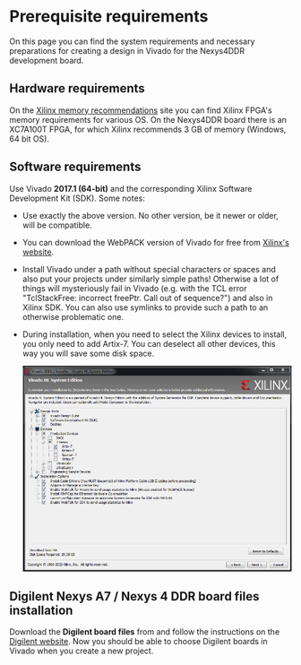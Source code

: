 # Prerequisite requirements



On this page you can find the system requirements and necessary preparations for creating a design in Vivado for the Nexys4DDR development board.


## Hardware requirements

On the [Xilinx memory recommendations](http://www.xilinx.com/design-tools/vivado/memory.htm) site you can find Xilinx FPGA's memory requirements for various OS. On the Nexys4DDR board there is an XC7A100T FPGA, for which Xilinx recommends 3 GB of memory (Windows, 64 bit OS).


## Software requirements

Use Vivado **2017.1 (64-bit)** and the corresponding Xilinx Software Development Kit (SDK). Some notes:

- Use exactly the above version. No other version, be it newer or older, will be compatible.
- You can download the WebPACK version of Vivado for free from [Xilinx's website](https://www.xilinx.com/support/download.html).
- Install Vivado under a path without special characters or spaces and also put your projects under similarly simple paths! Otherwise a lot of things will mysteriously fail in Vivado (e.g. with the TCL error "TclStackFree: incorrect freePtr. Call out of sequence?") and also in Xilinx SDK. You can also use symlinks to provide such a path to an otherwise problematic one.
- During installation, when you need to select the Xilinx devices to install, you only need to add Artix-7. You can deselect all other devices, this way you will save some disk space.

	![Vivado installation items](Images/VivadoInstallationItems.png)


## Digilent Nexys A7 / Nexys 4 DDR board files installation

Download the **Digilent board files** from and follow the instructions on the [Digilent website](https://reference.digilentinc.com/vivado/installing-vivado/start). Now you should be able to choose Digilent boards in Vivado when you create a new project.